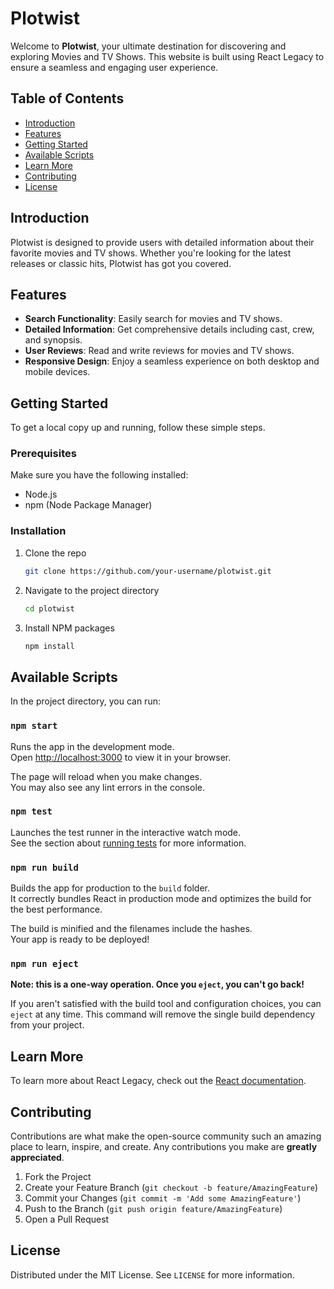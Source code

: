 # Plotwist

Welcome to **Plotwist**, your ultimate destination for discovering and exploring Movies and TV Shows. This website is built using React Legacy to ensure a seamless and engaging user experience.

## Table of Contents

- [Introduction](#introduction)
- [Features](#features)
- [Getting Started](#getting-started)
- [Available Scripts](#available-scripts)
- [Learn More](#learn-more)
- [Contributing](#contributing)
- [License](#license)

## Introduction

Plotwist is designed to provide users with detailed information about their favorite movies and TV shows. Whether you're looking for the latest releases or classic hits, Plotwist has got you covered.

## Features

- **Search Functionality**: Easily search for movies and TV shows.
- **Detailed Information**: Get comprehensive details including cast, crew, and synopsis.
- **User Reviews**: Read and write reviews for movies and TV shows.
- **Responsive Design**: Enjoy a seamless experience on both desktop and mobile devices.

## Getting Started

To get a local copy up and running, follow these simple steps.

### Prerequisites

Make sure you have the following installed:

- Node.js
- npm (Node Package Manager)

### Installation

1. Clone the repo
   ```sh
   git clone https://github.com/your-username/plotwist.git
   ```
2. Navigate to the project directory
   ```sh
   cd plotwist
   ```
3. Install NPM packages
   ```sh
   npm install
   ```

## Available Scripts

In the project directory, you can run:

### `npm start`

Runs the app in the development mode.\
Open [http://localhost:3000](http://localhost:3000) to view it in your browser.

The page will reload when you make changes.\
You may also see any lint errors in the console.

### `npm test`

Launches the test runner in the interactive watch mode.\
See the section about [running tests](https://facebook.github.io/create-react-app/docs/running-tests) for more information.

### `npm run build`

Builds the app for production to the `build` folder.\
It correctly bundles React in production mode and optimizes the build for the best performance.

The build is minified and the filenames include the hashes.\
Your app is ready to be deployed!

### `npm run eject`

**Note: this is a one-way operation. Once you `eject`, you can't go back!**

If you aren't satisfied with the build tool and configuration choices, you can `eject` at any time. This command will remove the single build dependency from your project.

## Learn More

To learn more about React Legacy, check out the [React documentation](https://reactjs.org/).

## Contributing

Contributions are what make the open-source community such an amazing place to learn, inspire, and create. Any contributions you make are **greatly appreciated**.

1. Fork the Project
2. Create your Feature Branch (`git checkout -b feature/AmazingFeature`)
3. Commit your Changes (`git commit -m 'Add some AmazingFeature'`)
4. Push to the Branch (`git push origin feature/AmazingFeature`)
5. Open a Pull Request

## License

Distributed under the MIT License. See `LICENSE` for more information.